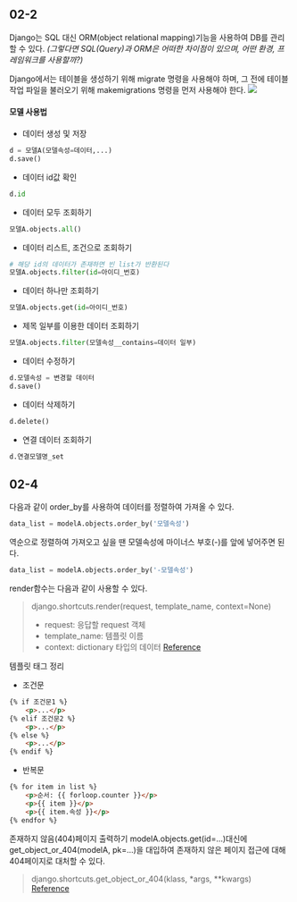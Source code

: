 ## 02-2
Django는 SQL 대신 ORM(object relational mapping)기능을 사용하여 DB를 관리할 수 있다. *(그렇다면 SQL(Query)과 ORM은 어떠한 차이점이 있으며, 어떤 환경, 프레임워크를 사용할까?)*

Django에서는 테이블을 생성하기 위해 migrate 명령을 사용해야 하며, 그 전에 테이블 작업 파일을 불러오기 위해 makemigrations 명령을 먼저 사용해야 한다. ![](https://images.velog.io/images/xcellentbird/post/a2d44764-ab1d-4f24-8095-ca91543420e1/image.png)


#### 모델 사용법
- 데이터 생성 및 저장
```python
d = 모델A(모델속성=데이터,...)
d.save()
```
- 데이터 id값 확인
```python
d.id
```
- 데이터 모두 조회하기
```python
모델A.objects.all()
```
- 데이터 리스트, 조건으로 조회하기
```python
# 해당 id의 데이터가 존재하면 빈 list가 반환된다
모델A.objects.filter(id=아이디_번호)
```
- 데이터 하나만 조회하기
```python
모델A.objects.get(id=아이디_번호)
```
- 제목 일부를 이용한 데이터 조회하기
```python
모델A.objects.filter(모델속성__contains=데이터 일부)
```
- 데이터 수정하기
```python
d.모델속성 = 변경할 데이터
d.save()
```
- 데이터 삭제하기
```python
d.delete()
```
- 연결 데이터 조회하기
```python
d.연결모델명_set
```

## 02-4
다음과 같이 order_by를 사용하여 데이터를 정렬하여 가져올 수 있다.
```python
data_list = modelA.objects.order_by('모델속성')
```
역순으로 정렬하여 가져오고 싶을 땐 모델속성에 마이너스 부호(-)를 앞에 넣어주면 된다.
```python
data_list = modelA.objects.order_by('-모델속성')
```
render함수는 다음과 같이 사용할 수 있다.
>django.shortcuts.render(request, template_name, context=None)
> * request: 응답할 request 객체
> * template_name: 템플릿 이름
> * context: dictionary 타입의 데이터
> [Reference](https://docs.djangoproject.com/en/3.2/topics/http/shortcuts/#render)

템플릿 태그 정리
- 조건문
```html
{% if 조건문1 %}
	<p>...</p>
{% elif 조건문2 %}
	<p>...</p>
{% else %}
	<p>...</p>
{% endif %}
```
- 반복문
```html
{% for item in list %}
	<p>순서: {{ forloop.counter }}</p>
	<p>{{ item }}</p>
	<p>{{ item.속성 }}</p>
{% endfor %}
```
존재하지 않음(404)페이지 출력하기
modelA.objects.get(id=...)대신에 get_object_or_404(modelA, pk=...)을 대입하여 존재하지 않은 페이지 접근에 대해 404페이지로 대처할 수 있다.
>django.shortcuts.get_object_or_404(klass, *args, **kwargs)  
>[Reference](https://docs.djangoproject.com/en/3.2/topics/http/shortcuts/#get-object-or-404)
